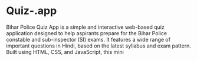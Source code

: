 # Quiz-.app
Bihar Police Quiz App is a simple and interactive web-based quiz application designed to help aspirants prepare for the Bihar Police constable and sub-inspector (SI) exams. It features a wide range of important questions in Hindi, based on the latest syllabus and exam pattern.  Built using HTML, CSS, and JavaScript, this mini 
